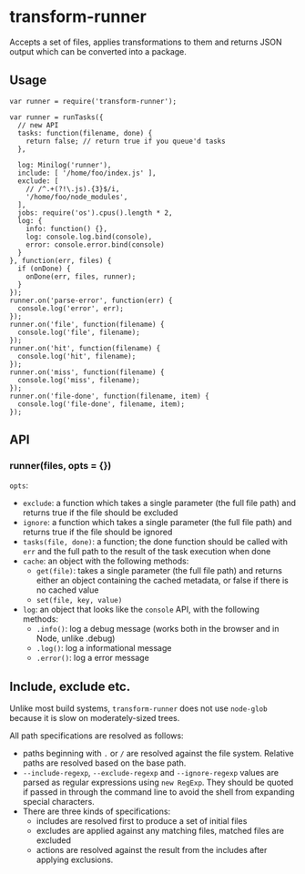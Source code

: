 # transform-runner

Accepts a set of files, applies transformations to them and returns JSON output which can be converted into a package.

## Usage

    var runner = require('transform-runner');

    var runner = runTasks({
      // new API
      tasks: function(filename, done) {
        return false; // return true if you queue'd tasks
      },

      log: Minilog('runner'),
      include: [ '/home/foo/index.js' ],
      exclude: [
        // /^.+(?!\.js).{3}$/i,
        '/home/foo/node_modules',
      ],
      jobs: require('os').cpus().length * 2,
      log: {
        info: function() {},
        log: console.log.bind(console),
        error: console.error.bind(console)
      }
    }, function(err, files) {
      if (onDone) {
        onDone(err, files, runner);
      }
    });
    runner.on('parse-error', function(err) {
      console.log('error', err);
    });
    runner.on('file', function(filename) {
      console.log('file', filename);
    });
    runner.on('hit', function(filename) {
      console.log('hit', filename);
    });
    runner.on('miss', function(filename) {
      console.log('miss', filename);
    });
    runner.on('file-done', function(filename, item) {
      console.log('file-done', filename, item);
    });

## API

### runner(files, opts = {})

`opts`:

- `exclude`: a function which takes a single parameter (the full file path) and returns true if the file should be excluded
- `ignore`: a function which takes a single parameter (the full file path) and returns true if the file should be ignored
- `tasks(file, done)`: a function; the done function should be called with `err` and the full path to the result of the task execution when done
- `cache`: an object with the following methods:
  - `get(file)`: takes a single parameter (the full file path) and returns either an object containing the cached metadata, or false if there is no cached value
  - `set(file, key, value)`
- `log`: an object that looks like the `console` API, with the following methods:
  - `.info()`: log a debug message (works both in the browser and in Node, unlike .debug)
  - `.log()`: log a informational message
  - `.error()`: log a error message

## Include, exclude etc.

Unlike most build systems, `transform-runner` does not use `node-glob` because it is slow on moderately-sized trees.

All path specifications are resolved as follows:

- paths beginning with `.` or `/` are resolved against the file system. Relative paths are resolved based on the base path.
- `--include-regexp`, `--exclude-regexp` and `--ignore-regexp` values are parsed as regular expressions using `new RegExp`. They should be quoted if passed in through the command line to avoid the shell from expanding special characters.
- There are three kinds of specifications:
  - includes are resolved first to produce a set of initial files
  - excludes are applied against any matching files, matched files are excluded
  - actions are resolved against the result from the includes after applying exclusions.
